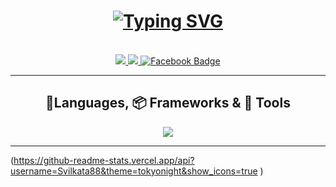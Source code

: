 <h1 align='center'>
  <a href="https://git.io/typing-svg">
    <img src="https://readme-typing-svg.demolab.com?font=Fira+Code&size=35&color=22A4F7&width=750&height=70&duration=6000&lines=Hi%2C+I%27am+Svilen+Ivanov.;Passioned+python+dev+from+Bulgaria!" alt="Typing SVG" />
  </a>
</h1>

<br/>

<div align='center'>
  <a href="mailto:ivanovsvilen88@gmail.com">
    <img src="https://img.shields.io/badge/Gmail-222222?style=for-the-badge&logo=gmail&logoColor=red"/>
  </a>
  <a href="https://www.linkedin.com/in/svilen-ivanov-31921398/">
    <img src="https://img.shields.io/badge/LinkedIn-0077B5?style=for-the-badge&logo=LinkedIn&logoColor=white"/>
  </a>
  <a href="https://www.facebook.com/svilen.ivanov.794">
    <img src="https://img.shields.io/badge/Facebook-1877F2?style=for-the-badge&logo=Facebook&logoColor=white" alt="Facebook Badge"/>
  </a>
</div>

<hr/>

<h2 align='center'> 📱Languages, 📦 Frameworks & 🔧 Tools</h2>

<p align="center">
  <a href="https://skillicons.dev">
    <img src="https://skillicons.dev/icons?i=git,js,mysql,postgres,docker,html,css,py,django" />
  </a>
</p>

<hr/>

(https://github-readme-stats.vercel.app/api?username=Svilkata88&theme=tokyonight&show_icons=true )

